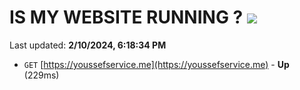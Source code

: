 # IS MY WEBSITE RUNNING ? [![](https://img.shields.io/static/v1?label=Sponsor&message=%E2%9D%A4&logo=GitHub&color=%23fe8e86)](https://github.com/sponsors/<username>)

Last updated: **2/10/2024, 6:18:34 PM**

- `GET` [https://youssefservice.me](https://youssefservice.me) - **Up** (229ms)
